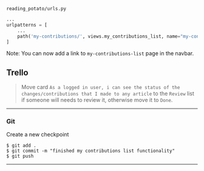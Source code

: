 `reading_potato/urls.py`
```python
...
urlpatterns = [
    ...
    path('my-contributions/', views.my_contributions_list, name="my-contributions-list"),
]
```

Note: You can now add a link to `my-contributions-list` page in the navbar.

## Trello

> Move card `As a logged in user, i can see the status of the changes/contributions that I made to any article` to the `Review` list if someone will needs to review it, otherwise move it to `Done`.
___

### Git

Create a new checkpoint

```shell
$ git add .
$ git commit -m "finished my contributions list functionality"
$ git push
```
___
